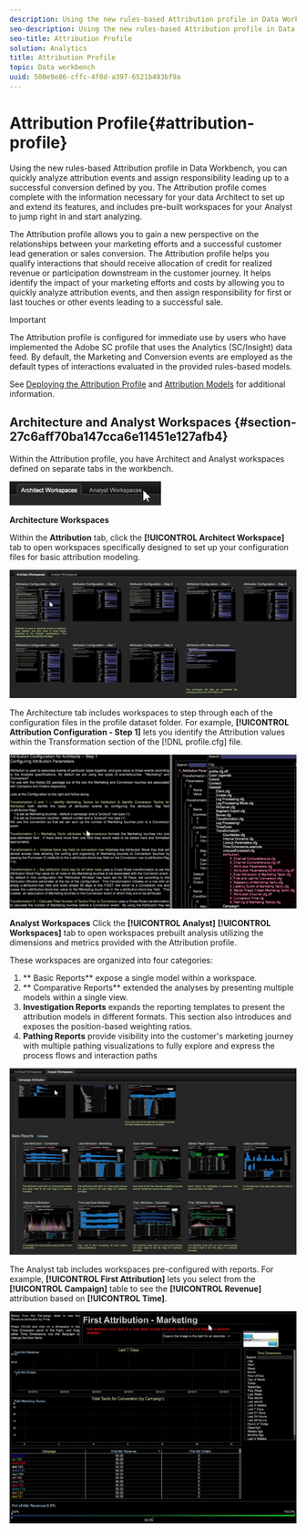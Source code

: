 ```yaml
---
description: Using the new rules-based Attribution profile in Data Workbench, you can quickly analyze attribution events and assign responsibility leading up to a successful conversion defined by you. The Attribution profile comes complete with the information necessary for your data Architect to set up and extend its features, and includes pre-built workspaces for your Analyst to jump right in and start analyzing.
seo-description: Using the new rules-based Attribution profile in Data Workbench, you can quickly analyze attribution events and assign responsibility leading up to a successful conversion defined by you. The Attribution profile comes complete with the information necessary for your data Architect to set up and extend its features, and includes pre-built workspaces for your Analyst to jump right in and start analyzing.
seo-title: Attribution Profile
solution: Analytics
title: Attribution Profile
topic: Data workbench
uuid: 500e9e86-cffc-4f0d-a397-6521b493bf9a
---
```


# Attribution Profile{#attribution-profile}

Using the new rules-based Attribution profile in Data Workbench, you can quickly analyze attribution events and assign responsibility leading up to a successful conversion defined by you. The Attribution profile comes complete with the information necessary for your data Architect to set up and extend its features, and includes pre-built workspaces for your Analyst to jump right in and start analyzing.

The Attribution profile allows you to gain a new perspective on the relationships between your marketing efforts and a successful customer lead generation or sales conversion. The Attribution profile helps you qualify interactions that should receive allocation of credit for realized revenue or participation downstream in the customer journey. It helps identify the impact of your marketing efforts and costs by allowing you to quickly analyze attribution events, and then assign responsibility for first or last touches or other events leading to a successful sale.

<a id="section_648A288E4CA84D579884BC161085C4D5"></a>

>[!IMPORTANT]
>
>The Attribution profile is configured for immediate use by users who have implemented the Adobe SC profile that uses the Analytics (SC/Insight) data feed. By default, the Marketing and Conversion events are employed as the default types of interactions evaluated in the provided rules-based models.

See [Deploying the Attribution Profile](../../../../home/c-get-started/c-attribution-profiles/c-rules-attrib/c-attrib-profile-deploy.md#concept-fbcb5800cd6a40cc901e61f3882988c0) and [Attribution Models](../../../../home/c-get-started/c-attribution-profiles/c-rules-attrib/c-attrib-models.md#concept-e209c7e86a5c4008ad6d78fdf4ea032d) for additional information.

## Architecture and Analyst Workspaces {#section-27c6aff70ba147cca6e11451e127afb4}

Within the Attribution profile, you have Architect and Analyst workspaces defined on separate tabs in the workbench.

![](assets/attribution_profile_tabs.png)

**Architecture Workspaces**

Within the **Attribution** tab, click the **[!UICONTROL Architect Workspace]** tab to open workspaces specifically designed to set up your configuration files for basic attribution modeling.

![](assets/attribution_profile_arch.png)

The Architecture tab includes workspaces to step through each of the configuration files in the profile dataset folder. For example, **[!UICONTROL Attribution Configuration - Step 1]** lets you identify the Attribution values within the Transformation section of the [!DNL profile.cfg] file.

![](assets/attribution_profile_arch_step1.png)

**Analyst Workspaces** Click the **[!UICONTROL Analyst]** **[!UICONTROL Workspaces]** tab to open workspaces prebuilt analysis utilizing the dimensions and metrics provided with the Attribution profile.

These workspaces are organized into four categories:

1. ** Basic Reports** expose a single model within a workspace. 
1. ** Comparative Reports** extended the analyses by presenting multiple models within a single view. 
1. **Investigation Reports** expands the reporting templates to present the attribution models in different formats. This section also introduces and exposes the position-based weighting ratios. 
1. **Pathing Reports** provide visibility into the customer's marketing journey with multiple pathing visualizations to fully explore and express the process flows and interaction paths

![](assets/attribution_profile_analyst.png)

The Analyst tab includes workspaces pre-configured with reports. For example, **[!UICONTROL First Attribution]** lets you select from the **[!UICONTROL Campaign]** table to see the **[!UICONTROL Revenue]** attribution based on **[!UICONTROL Time]**.

![](assets/attribution_profile_analyst_step1.png)

